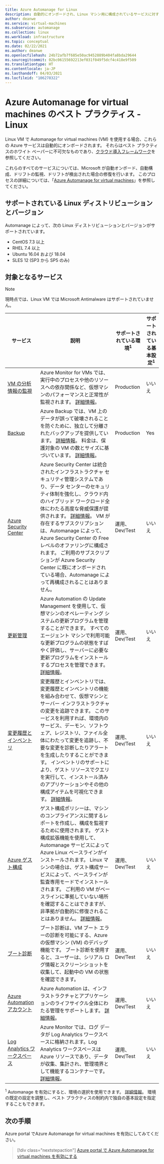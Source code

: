 ```yaml
---
title: Azure Automanage for Linux
description: 自動的にオンボードされ、Linux マシン用に構成されているサービスに対する、Azure Automanage for virtual machines のベスト プラクティスについて学習します。
author: deanwe
ms.service: virtual-machines
ms.subservice: automanage
ms.collection: linux
ms.workload: infrastructure
ms.topic: conceptual
ms.date: 02/22/2021
ms.author: deanwe
ms.openlocfilehash: 24b72afb7f685e50ac9452889b404fa8bda29644
ms.sourcegitcommit: 02bc06155692213ef031f049f5dcf4c418e9f509
ms.translationtype: HT
ms.contentlocale: ja-JP
ms.lasthandoff: 04/03/2021
ms.locfileid: "106278322"
---
```

# <a name="azure-automanage-for-virtual-machines-best-practices---linux"></a>Azure Automanage for virtual machines のベスト プラクティス - Linux

Linux VM で Automanage for virtual machines (VM) を使用する場合、これらの Azure サービスは自動的にオンボードされます。 それらはベスト プラクティスのホワイト ペーパーに不可欠なものであり、[クラウド導入フレームワーク](/azure/cloud-adoption-framework/manage/azure-server-management)を参照してください。

これらのすべてのサービスについては、Microsoft が自動オンボード、自動構成、ドリフトの監視、ドリフトが検出された場合の修復を行います。 このプロセスの詳細については、「[Azure Automanage for virtual machines](automanage-virtual-machines.md)」を参照してください。

## <a name="supported-linux-distributions-and-versions"></a>サポートされている Linux ディストリビューションとバージョン

Automanage によって、次の Linux ディストリビューションとバージョンがサポートされています。

- CentOS 7.3 以上
- RHEL 7.4 以上
- Ubuntu 16.04 および 18.04
- SLES 12 (SP3 から SP5 のみ)

## <a name="participating-services"></a>対象となるサービス

>[!NOTE]
> 現時点では、Linux VM では Microsoft Antimalware はサポートされていません。

|サービス    |説明    |サポートされている環境<sup>1</sup>    |サポートされている基本設定<sup>1</sup>    |
|-----------|---------------|----------------------|-------------------------|
|[VM の分析情報の監視](https://docs.microsoft.com/azure/azure-monitor/vm/vminsights-overview)    |Azure Monitor for VMs では、実行中のプロセスや他のリソースへの依存関係など、仮想マシンのパフォーマンスと正常性が監視されます。 [詳細情報](../azure-monitor/vm/vminsights-overview.md)。    |Production    |いいえ    |
|[Backup](https://docs.microsoft.com/azure/backup/backup-overview)   |Azure Backup では、VM 上のデータが誤って破壊されることを防ぐために、独立して分離されたバックアップを提供しています。 [詳細情報](../backup/backup-azure-vms-introduction.md)。 料金は、保護対象の VM の数とサイズに基づいています。 [詳細情報](https://azure.microsoft.com/pricing/details/backup/)。    |Production    |Yes    |
|[Azure Security Center](https://docs.microsoft.com/azure/security-center/security-center-introduction)    |Azure Security Center は統合されたインフラストラクチャ セキュリティ管理システムであり、データ センターのセキュリティ体制を強化し、クラウド内のハイブリッド ワークロード全体にわたる高度な脅威保護が提供されます。 [詳細情報](../security-center/security-center-introduction.md)。  VM が存在するサブスクリプションは、Automanage によって、Azure Security Center の Free レベルのオファリングに構成されます。 ご利用のサブスクリプションが Azure Security Center に既にオンボードされている場合、Automanage によって再構成されることはありません。    |運用、Dev/Test    |いいえ    |
|[更新管理](https://docs.microsoft.com/azure/automation/update-management/overview)    |Azure Automation の Update Management を使用して、仮想マシンのオペレーティング システムの更新プログラムを管理することができます。 すべてのエージェント マシンで利用可能な更新プログラムの状態をすばやく評価し、サーバーに必要な更新プログラムをインストールするプロセスを管理できます。 [詳細情報](../automation/update-management/overview.md)。    |運用、Dev/Test    |いいえ    |
|[変更履歴とインベントリ](https://docs.microsoft.com/azure/automation/change-tracking/overview) |変更履歴とインベントリでは、変更履歴とインベントリの機能を組み合わせて、仮想マシンとサーバー インフラストラクチャの変更を追跡できます。 このサービスを利用すれば、環境内のサービス、デーモン、ソフトウェア、レジストリ、ファイル全体にわたって変更を追跡し、不要な変更を診断したりアラートを生成したりすることができます。 インベントリのサポートにより、ゲスト リソースでクエリを実行して、インストール済みのアプリケーションやその他の構成アイテムを可視化できます。  [詳細情報](../automation/change-tracking/overview.md)。    |運用、Dev/Test    |いいえ    |
|[Azure ゲスト構成](https://docs.microsoft.com/azure/governance/policy/concepts/guest-configuration)  | ゲスト構成ポリシーは、マシンのコンプライアンスに関するレポートを作成し、構成を監視するために使用されます。 ゲスト構成拡張機能を使用して、Automanage サービスによって Azure Linux ベースラインがインストールされます。 Linux マシンの場合は、ゲスト構成サービスによって、ベースラインが監査専用モードでインストールされます。 ご利用の VM がベースラインに準拠していない場所を確認することはできますが、非準拠が自動的に修復されることはありません。 [詳細情報](../governance/policy/concepts/guest-configuration.md)。    |運用、Dev/Test    |いいえ    |
|[ブート診断](https://docs.microsoft.com/azure/virtual-machines/boot-diagnostics)  | ブート診断は、VM ブート エラーの診断を可能にする、Azure の仮想マシン (VM) のデバッグ機能です。 ブート診断を使用すると、ユーザーは、シリアル ログ情報とスクリーンショットを収集して、起動中の VM の状態を確認できます。 |運用、Dev/Test    |いいえ    |
|[Azure Automation アカウント](https://docs.microsoft.com/azure/automation/automation-create-standalone-account)    |Azure Automation は、インフラストラクチャとアプリケーションのライフサイクル全体にわたる管理をサポートします。 [詳細情報](../automation/automation-intro.md)。    |運用、Dev/Test    |いいえ    |
|[Log Analytics ワークスペース](https://docs.microsoft.com/azure/azure-monitor/logs/log-analytics-overview) |Azure Monitor では、ログ データが Log Analytics ワークスペースに格納されます。Log Analytics ワークスペースは Azure リソースであり、データが収集、集計され、管理境界として機能するコンテナーです。 [詳細情報](../azure-monitor/logs/design-logs-deployment.md)。    |運用、Dev/Test    |いいえ    |


<sup>1</sup> Automanage を有効にすると、環境の選択を使用できます。 [詳細情報](automanage-virtual-machines.md#environment-configuration)。 環境の既定の設定を調整し、ベスト プラクティスの制約内で独自の基本設定を指定することもできます。


## <a name="next-steps"></a>次の手順

Azure portal でAzure Automanage for virtual machines を有効にしてみてください。

> [!div class="nextstepaction"]
> [Azure portal で Azure Automanage for virtual machines を有効にする](quick-create-virtual-machines-portal.md)